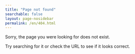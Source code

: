 ```yaml
---
title: "Page not found"
searchable: false
layout: page-nosidebar
permalink: /en/404.html
---
```


Sorry, the page you were looking for does not exist.

Try searching for it or check the URL to see if it looks correct.
